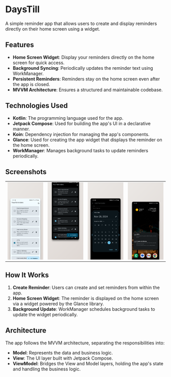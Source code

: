 # DaysTill

A simple reminder app that allows users to create and display reminders directly on their home screen using a widget.

## Features
- **Home Screen Widget**: Display your reminders directly on the home screen for quick access.
- **Background Syncing**: Periodically updates the reminder text using WorkManager.
- **Persistent Reminders**: Reminders stay on the home screen even after the app is closed.
- **MVVM Architecture**: Ensures a structured and maintainable codebase.

## Technologies Used
- **Kotlin**: The programming language used for the app.
- **Jetpack Compose**: Used for building the app's UI in a declarative manner.
- **Koin**: Dependency injection for managing the app's components.
- **Glance**: Used for creating the app widget that displays the reminder on the home screen.
- **WorkManager**: Manages background tasks to update reminders periodically.

## Screenshots

|  |  |  |  |
|-----------|-----------|-----------|-----------|
| ![Preview 0](./preview/preview_0.png) | ![Preview 1](./preview/preview_1.png) | ![Preview 2](./preview/preview_2.png) | ![Preview 3](./preview/preview_3.png) |

## How It Works
1. **Create Reminder**: Users can create and set reminders from within the app.
2. **Home Screen Widget**: The reminder is displayed on the home screen via a widget powered by the Glance library.
3. **Background Update**: WorkManager schedules background tasks to update the widget periodically.

## Architecture
The app follows the MVVM architecture, separating the responsibilities into:
- **Model**: Represents the data and business logic.
- **View**: The UI layer built with Jetpack Compose.
- **ViewModel**: Bridges the View and Model layers, holding the app's state and handling the business logic.
